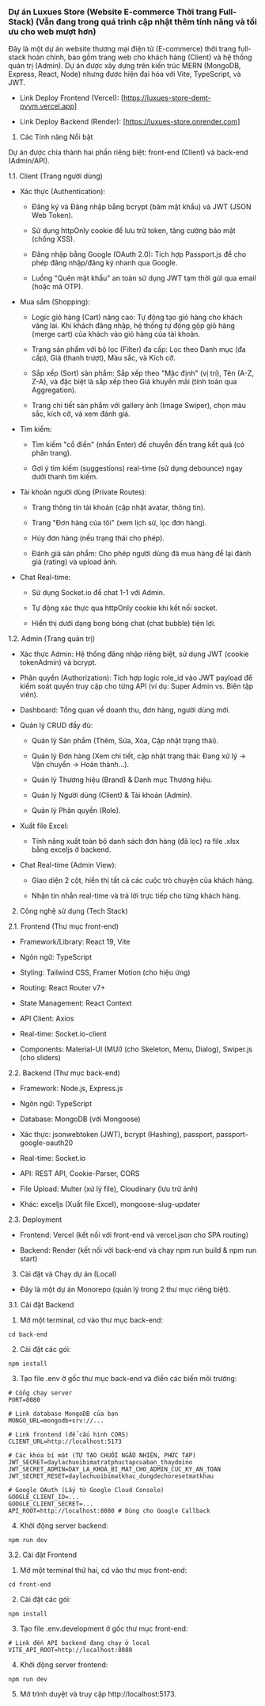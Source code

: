 ### Dự án Luxues Store (Website E-commerce Thời trang Full-Stack) (Vẫn đang trong quá trình cập nhật thêm tính năng và tối ưu cho web mượt hơn)

Đây là một dự án website thương mại điện tử (E-commerce) thời trang full-stack hoàn chỉnh, bao gồm trang web cho khách hàng (Client) và hệ thống quản trị (Admin). Dự án được xây dựng trên kiến trúc MERN (MongoDB, Express, React, Node) nhưng được hiện đại hóa với Vite, TypeScript, và JWT.

- Link Deploy Frontend (Vercel): [https://luxues-store-demt-pvym.vercel.app]

- Link Deploy Backend (Render): [https://luxues-store.onrender.com]

1. Các Tính năng Nổi bật

Dự án được chia thành hai phần riêng biệt: front-end (Client) và back-end (Admin/API).

1.1. Client (Trang người dùng)

- Xác thực (Authentication):

  - Đăng ký và Đăng nhập bằng bcrypt (băm mật khẩu) và JWT (JSON Web Token).

  - Sử dụng httpOnly cookie để lưu trữ token, tăng cường bảo mật (chống XSS).

  - Đăng nhập bằng Google (OAuth 2.0): Tích hợp Passport.js để cho phép đăng nhập/đăng ký nhanh qua Google.

  - Luồng "Quên mật khẩu" an toàn sử dụng JWT tạm thời gửi qua email (hoặc mã OTP).

- Mua sắm (Shopping):

  - Logic giỏ hàng (Cart) nâng cao: Tự động tạo giỏ hàng cho khách vãng lai. Khi khách đăng nhập, hệ thống tự động gộp giỏ hàng (merge cart) của khách vào giỏ hàng của tài khoản.

  - Trang sản phẩm với bộ lọc (Filter) đa cấp: Lọc theo Danh mục (đa cấp), Giá (thanh trượt), Màu sắc, và Kích cỡ.

  - Sắp xếp (Sort) sản phẩm: Sắp xếp theo "Mặc định" (vị trí), Tên (A-Z, Z-A), và đặc biệt là sắp xếp theo Giá khuyến mãi (tính toán qua Aggregation).

  - Trang chi tiết sản phẩm với gallery ảnh (Image Swiper), chọn màu sắc, kích cỡ, và xem đánh giá.

- Tìm kiếm:

  - Tìm kiếm "cổ điển" (nhấn Enter) để chuyển đến trang kết quả (có phân trang).
 
  - Gợi ý tìm kiếm (suggestions) real-time (sử dụng debounce) ngay dưới thanh tìm kiếm.

- Tài khoản người dùng (Private Routes):

  - Trang thông tin tài khoản (cập nhật avatar, thông tin).
 
  - Trang "Đơn hàng của tôi" (xem lịch sử, lọc đơn hàng).
 
  - Hủy đơn hàng (nếu trạng thái cho phép).
 
  - Đánh giá sản phẩm: Cho phép người dùng đã mua hàng để lại đánh giá (rating) và upload ảnh.

- Chat Real-time:

  - Sử dụng Socket.io để chat 1-1 với Admin.
 
  - Tự động xác thực qua httpOnly cookie khi kết nối socket.
 
  - Hiển thị dưới dạng bong bóng chat (chat bubble) tiện lợi.

1.2. Admin (Trang quản trị)

- Xác thực Admin: Hệ thống đăng nhập riêng biệt, sử dụng JWT (cookie tokenAdmin) và bcrypt.

- Phân quyền (Authorization): Tích hợp logic role_id vào JWT payload để kiểm soát quyền truy cập cho từng API (ví dụ: Super Admin vs. Biên tập viên).

- Dashboard: Tổng quan về doanh thu, đơn hàng, người dùng mới.

- Quản lý CRUD đầy đủ:

  - Quản lý Sản phẩm (Thêm, Sửa, Xóa, Cập nhật trạng thái).
 
  - Quản lý Đơn hàng (Xem chi tiết, cập nhật trạng thái: Đang xử lý -> Vận chuyển -> Hoàn thành...).
 
  - Quản lý Thương hiệu (Brand) & Danh mục Thương hiệu.
 
  - Quản lý Người dùng (Client) & Tài khoản (Admin).
 
  - Quản lý Phân quyền (Role).

- Xuất file Excel:

  - Tính năng xuất toàn bộ danh sách đơn hàng (đã lọc) ra file .xlsx bằng exceljs ở backend.

- Chat Real-time (Admin View):

  - Giao diện 2 cột, hiển thị tất cả các cuộc trò chuyện của khách hàng.
 
  - Nhận tin nhắn real-time và trả lời trực tiếp cho từng khách hàng.

2. Công nghệ sử dụng (Tech Stack)

2.1. Frontend (Thư mục front-end)

- Framework/Library: React 19, Vite

- Ngôn ngữ: TypeScript

- Styling: Tailwind CSS, Framer Motion (cho hiệu ứng)

- Routing: React Router v7+

- State Management: React Context

- API Client: Axios

- Real-time: Socket.io-client

- Components: Material-UI (MUI) (cho Skeleton, Menu, Dialog), Swiper.js (cho sliders)

2.2. Backend (Thư mục back-end)

- Framework: Node.js, Express.js

- Ngôn ngữ: TypeScript

- Database: MongoDB (với Mongoose)

- Xác thực: jsonwebtoken (JWT), bcrypt (Hashing), passport, passport-google-oauth20

- Real-time: Socket.io

- API: REST API, Cookie-Parser, CORS

- File Upload: Multer (xử lý file), Cloudinary (lưu trữ ảnh)

- Khác: exceljs (Xuất file Excel), mongoose-slug-updater

2.3. Deployment

- Frontend: Vercel (kết nối với front-end và vercel.json cho SPA routing)

- Backend: Render (kết nối với back-end và chạy npm run build & npm run start)

3. Cài đặt và Chạy dự án (Local)

- Đây là một dự án Monorepo (quản lý trong 2 thư mục riêng biệt).

3.1. Cài đặt Backend

1. Mở một terminal, cd vào thư mục back-end:

`cd back-end`

2. Cài đặt các gói:

`npm install`


3. Tạo file .env ở gốc thư mục back-end và điền các biến môi trường:
```
# Cổng chạy server
PORT=8080

# Link database MongoDB của bạn
MONGO_URL=mongodb+srv://...

# Link frontend (để cấu hình CORS)
CLIENT_URL=http://localhost:5173

# Các khóa bí mật (TỰ TẠO CHUỖI NGẪU NHIÊN, PHỨC TẠP)
JWT_SECRET=daylachuoibimatratphuctapcuaban_thaydoino
JWT_SECRET_ADMIN=DAY_LA_KHOA_BI_MAT_CHO_ADMIN_CUC_KY_AN_TOAN
JWT_SECRET_RESET=daylachuoibimatkhac_dungdechoresetmatkhau

# Google OAuth (Lấy từ Google Cloud Console)
GOOGLE_CLIENT_ID=...
GOOGLE_CLIENT_SECRET=...
API_ROOT=http://localhost:8080 # Dùng cho Google Callback
```

4. Khởi động server backend:

 `npm run dev`


3.2. Cài đặt Frontend

1. Mở một terminal thứ hai, cd vào thư mục front-end:

`cd front-end`


2. Cài đặt các gói:

`npm install`


3. Tạo file .env.development ở gốc thư mục front-end:
```
# Link đến API backend đang chạy ở local
VITE_API_ROOT=http://localhost:8080
```

4. Khởi động server frontend:

`npm run dev`


5. Mở trình duyệt và truy cập http://localhost:5173.
